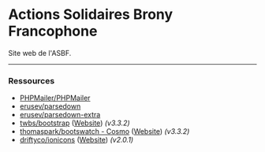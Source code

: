 # Actions Solidaires Brony Francophone

Site web de l'ASBF.

---

### Ressources
- [PHPMailer/PHPMailer](https://github.com/PHPMailer/PHPMailer/)
- [erusev/parsedown](https://github.com/erusev/parsedown)
- [erusev/parsedown-extra](https://github.com/erusev/parsedown-extra)
- [twbs/bootstrap](https://github.com/twbs/bootstrap) ([Website](http://getbootstrap.com/)) *(v3.3.2)*
- [thomaspark/bootswatch - Cosmo](https://github.com/thomaspark/bootswatch/tree/gh-pages/cosmo) ([Website](http://bootswatch.com/cosmo/)) *(v3.3.2)*
- [driftyco/ionicons](https://github.com/driftyco/ionicons) ([Website](http://ionicons.com/)) *(v2.0.1)*

